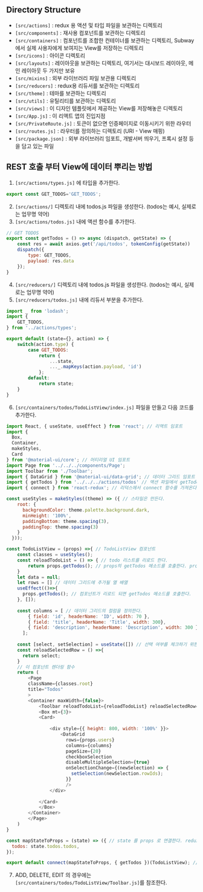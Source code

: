 ## Directory Structure
* ```[src/actions]``` :  redux 용 액션 및 타입 파일을 보관하는 디렉토리 
* ```[src/components]``` : 재사용 컴포넌트를 보관하는 디렉토리 
* ```[src/containers]``` : 컴포넌트를 조합한 컨테이너를 보관하는 디렉토리, Subway에서 실제 사용자에게 보여지는 View를 저장하는 디렉토리 
* ```[src/icons]``` :  아이콘 디렉토리 
* ```[src/layouts]``` :  레이아웃을 보관하는 디렉토리, 여기서는 대시보드 레이아웃, 메인 레이아웃 두 가지만 보유 
* ```[src/mixins]``` : 외부 라이브러리 파일 보관용 디렉토리 
* ```[src/reducers]``` : redux용 리듀서를 보관하는 디렉토리 
* ```[src/theme]``` : 테마를 보관하는 디렉토리 
* ```[src/utils]``` : 유틸리티를 보관하는 디렉토리 
* ```[src/views]``` :  이 디자인 템플릿에서 제공하는 View를 저장해놓은 디렉토리 
* ```[src/App.js]``` :  이 리액트 앱의 진입지점 
* ```[src/PrivateRoute.js]``` : 토큰이 없으면 인증페이지로 이동시키기 위한 라우터 
* ```[src/routes.js]``` : 라우터를 정의하는 디렉토리 (URI - View 매핑)
* ```[src/package.json]``` : 외부 라이브러리 임포트, 개발서버 띄우기, 프록시 설정 등을 담고 있는 파일 



## REST 호출 부터 View에 데이터 뿌리는 방법
1.  ```[src/actions/types.js]``` 에 타입을 추가한다.
```javascript
export const GET_TODOS='GET_TODOS';
``` 
 2. ```[src/actions/]```  디렉토리 내에 todos.js 파일을 생성한다. (todos는 예시, 실제로는 업무명 약어)
 3. ```[src/actions/todos.js]``` 내에 액션 함수를 추가한다. 
```javascript
// GET TODOS
export const getTodos = () => async (dispatch, getState) => {
    const res = await axios.get('/api/todos', tokenConfig(getState))
    dispatch({
        type: GET_TODOS,
        payload: res.data
    });
}
``` 
4. ```[src/reducers/]``` 디렉토리 내에 todos.js 파일을 생성한다. (todos는 예시, 실제로는 업무명 약어)
5. ```[src/reducers/todos.js]``` 내에 리듀서 부분을 추가한다.
```javascript
import _ from 'lodash';
import {  
    GET_TODOS,
} from '../actions/types';

export default (state={}, action) => {
    switch(action.type) {
        case GET_TODOS:
            return {
                ...state,
                ..._.mapKeys(action.payload, 'id')
            };
        default:
            return state;
    }
}
``` 
 6. ```[src/containers/todos/TodoListView/index.js]``` 파일을 만들고 다음 코드를 추가한다.
```javascript
import React, { useState, useEffect } from 'react'; // 리액트 임포트 
import {
  Box,
  Container,
  makeStyles,
  Card
} from '@material-ui/core'; // 머티리얼 UI 임포트 
import Page from '../../../components/Page';
import Toolbar from './Toolbar';
import { DataGrid } from '@material-ui/data-grid'; // 데이터 그리드 임포트 
import { getTodos } from '../../../actions/todos' // 액션 파일에서 getTodos 함수를 가져온다. 
import { connect } from 'react-redux'; // 리덕스에서 connect 함수를 가져온다. 

const useStyles = makeStyles((theme) => ({ // 스타일은 만든다. 
    root: {
      backgroundColor: theme.palette.background.dark,
      minHeight: '100%',
      paddingBottom: theme.spacing(3),
      paddingTop: theme.spacing(3)
    }
  }));

const TodoListView = (props) =>{ // TodoListView 컴포넌트 
    const classes = useStyles();
    const reloadTodoList = () => { // todo 리스트를 리로드 한다. 
        return props.getTodos(); // props의 getTodos 메소드를 호출한다. props.getTodos를 호출하면 액션의 getTodos 함수가 호출된다. 
    }
    let data = null;
    let rows = [] // 데이터 그리드에 추가될 열 배열 
    useEffect(()=>{
      props.getTodos(); // 컴포넌트가 리로드 되면 getTodos 메소드를 호출한다.  이렇게 하면 props.todos에 데이터가 담긴다.      
    }, []);
    
    const columns = [ // 데이터 그리드의 컬럼을 정의한다. 
        { field: 'id', headerName: 'ID', width: 70 },
        { field: 'title', headerName: 'Title', width: 300},
        { field: 'description', headerName: 'Description', width: 300 }     
      ];
          
    const [select, setSelection] = useState([]) // 선택 여부를 체크하기 위한 스테이트 
    const reloadSelectedRow = () =>{
      return select;
    }
    // 이 컴포넌트 렌더링 함수 
    return ( 
        <Page
        className={classes.root}
        title="Todos"
        >
        <Container maxWidth={false}>
            <Toolbar reloadTodoList={reloadTodoList} reloadSelectedRow={reloadSelectedRow} /> 
            <Box mt={3}>
            <Card>
            
                <div style={{ height: 800, width: '100%' }}>
                    <DataGrid 
                      rows={props.users} 
                      columns={columns} 
                      pageSize={20} 
                      checkboxSelection 
                      disableMultipleSelection={true} 
                      onSelectionChange={(newSelection) => {
                        setSelection(newSelection.rowIds);
                      }}
                      />
                </div>
                
            </Card>
            </Box>
        </Container>
        </Page>
    )
}

const mapStateToProps = (state) => ({ // state 를 props 로 연결한다. redux 때문 
  todos: state.todos.todos,
});

export default connect(mapStateToProps, { getTodos })(TodoListView); // mapStateToProps와 getTodos 함수를 연결? 한다.. 자세한 동작원리가 궁금하면 redux 문서 찾아보시길 ... 
``` 
7. ADD, DELETE, EDIT 의 경우에는 ```[src/containers/todos/TodoListView/Toolbar.js]```를 참조한다. 
